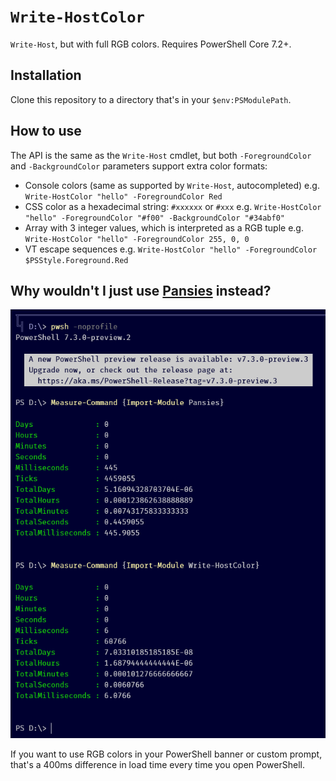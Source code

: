 # `Write-HostColor`

`Write-Host`, but with full RGB colors. Requires PowerShell Core 7.2+.

## Installation

Clone this repository to a directory that's in your `$env:PSModulePath`.

## How to use

The API is the same as the `Write-Host` cmdlet, but both `-ForegroundColor` and `-BackgroundColor` parameters support extra color formats:

- Console colors (same as supported by `Write-Host`, autocompleted)
	e.g. `Write-HostColor "hello" -ForegroundColor Red`
- CSS color as a hexadecimal string: `#xxxxxx` or `#xxx`
	e.g. `Write-HostColor "hello" -ForegroundColor "#f00" -BackgroundColor "#34abf0"`
- Array with 3 integer values, which is interpreted as a RGB tuple
	e.g. `Write-HostColor "hello" -ForegroundColor 255, 0, 0`
- VT escape sequences
	e.g. `Write-HostColor "hello" -ForegroundColor $PSStyle.Foreground.Red`

## Why wouldn't I just use [Pansies](https://github.com/PoshCode/Pansies/) instead?

![Pansies take a long time to load.](./pansies_comparison.png)

If you want to use RGB colors in your PowerShell banner or custom prompt, that's a 400ms difference in load time every time you open PowerShell.